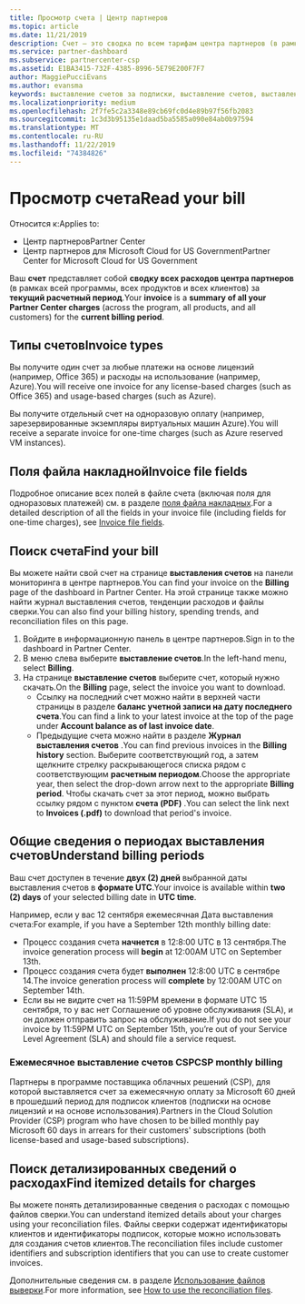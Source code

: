 ```yaml
---
title: Просмотр счета | Центр партнеров
ms.topic: article
ms.date: 11/21/2019
description: Счет — это сводка по всем тарифам центра партнеров (в рамках программы, продуктов и клиентов) за текущий месячный период.
ms.service: partner-dashboard
ms.subservice: partnercenter-csp
ms.assetid: E1BA3415-732F-4385-8996-5E79E200F7F7
author: MaggiePucciEvans
ms.author: evansma
keywords: выставление счетов за подписки, выставление счетов, выставления счетов в центре партнеров, просмотр счета, счет, счет центра партнеров, счет CSP, где мой счет?
ms.localizationpriority: medium
ms.openlocfilehash: 2f7fe5c2a3348e89cb69fc0d4e89b97f56fb2083
ms.sourcegitcommit: 1c3d3b95135e1daad5ba5585a090e84ab0b97594
ms.translationtype: MT
ms.contentlocale: ru-RU
ms.lasthandoff: 11/22/2019
ms.locfileid: "74384826"
---
```

# <a name="read-your-bill"></a><span data-ttu-id="ba5aa-104">Просмотр счета</span><span class="sxs-lookup"><span data-stu-id="ba5aa-104">Read your bill</span></span>

<span data-ttu-id="ba5aa-105">Относится к:</span><span class="sxs-lookup"><span data-stu-id="ba5aa-105">Applies to:</span></span>

- <span data-ttu-id="ba5aa-106">Центр партнеров</span><span class="sxs-lookup"><span data-stu-id="ba5aa-106">Partner Center</span></span>
- <span data-ttu-id="ba5aa-107">Центр партнеров для Microsoft Cloud for US Government</span><span class="sxs-lookup"><span data-stu-id="ba5aa-107">Partner Center for Microsoft Cloud for US Government</span></span>

<span data-ttu-id="ba5aa-108">Ваш **счет** представляет собой **сводку всех расходов центра партнеров** (в рамках всей программы, всех продуктов и всех клиентов) за **текущий расчетный период**.</span><span class="sxs-lookup"><span data-stu-id="ba5aa-108">Your **invoice** is a **summary of all your Partner Center charges** (across the program, all products, and all customers) for the **current billing period**.</span></span>

## <a name="invoice-types"></a><span data-ttu-id="ba5aa-109">Типы счетов</span><span class="sxs-lookup"><span data-stu-id="ba5aa-109">Invoice types</span></span>

<span data-ttu-id="ba5aa-110">Вы получите один счет за любые платежи на основе лицензий (например, Office 365) и расходы на использование (например, Azure).</span><span class="sxs-lookup"><span data-stu-id="ba5aa-110">You will receive one invoice for any license-based charges (such as Office 365) and usage-based charges (such as Azure).</span></span>

<span data-ttu-id="ba5aa-111">Вы получите отдельный счет на одноразовую оплату (например, зарезервированные экземпляры виртуальных машин Azure).</span><span class="sxs-lookup"><span data-stu-id="ba5aa-111">You will receive a separate invoice for one-time charges (such as Azure reserved VM instances).</span></span>

## <a name="invoice-file-fields"></a><span data-ttu-id="ba5aa-112">Поля файла накладной</span><span class="sxs-lookup"><span data-stu-id="ba5aa-112">Invoice file fields</span></span>

<span data-ttu-id="ba5aa-113">Подробное описание всех полей в файле счета (включая поля для одноразовых платежей) см. в разделе [поля файла накладных](invoice-file.md).</span><span class="sxs-lookup"><span data-stu-id="ba5aa-113">For a detailed description of all the fields in your invoice file (including fields for one-time charges), see [Invoice file fields](invoice-file.md).</span></span>

## <a name="find-your-bill"></a><span data-ttu-id="ba5aa-114">Поиск счета</span><span class="sxs-lookup"><span data-stu-id="ba5aa-114">Find your bill</span></span>

<span data-ttu-id="ba5aa-115">Вы можете найти свой счет на странице **выставления счетов** на панели мониторинга в центре партнеров.</span><span class="sxs-lookup"><span data-stu-id="ba5aa-115">You can find your invoice on the **Billing** page of the dashboard in Partner Center.</span></span> <span data-ttu-id="ba5aa-116">На этой странице также можно найти журнал выставления счетов, тенденции расходов и файлы сверки.</span><span class="sxs-lookup"><span data-stu-id="ba5aa-116">You can also find your billing history, spending trends, and reconciliation files on this page.</span></span>

1. <span data-ttu-id="ba5aa-117">Войдите в информационную панель в центре партнеров.</span><span class="sxs-lookup"><span data-stu-id="ba5aa-117">Sign in to the dashboard in Partner Center.</span></span>
2. <span data-ttu-id="ba5aa-118">В меню слева выберите **выставление счетов**.</span><span class="sxs-lookup"><span data-stu-id="ba5aa-118">In the left-hand menu, select **Billing**.</span></span>
3. <span data-ttu-id="ba5aa-119">На странице **выставление счетов** выберите счет, который нужно скачать.</span><span class="sxs-lookup"><span data-stu-id="ba5aa-119">On the **Billing** page, select the invoice you want to download.</span></span>
    - <span data-ttu-id="ba5aa-120">Ссылку на последний счет можно найти в верхней части страницы в разделе **баланс учетной записи на дату последнего счета**.</span><span class="sxs-lookup"><span data-stu-id="ba5aa-120">You can find a link to your latest invoice at the top of the page under **Account balance as of last invoice date**.</span></span>
    - <span data-ttu-id="ba5aa-121">Предыдущие счета можно найти в разделе **Журнал выставления счетов** .</span><span class="sxs-lookup"><span data-stu-id="ba5aa-121">You can find previous invoices in the **Billing history** section.</span></span> <span data-ttu-id="ba5aa-122">Выберите соответствующий год, а затем щелкните стрелку раскрывающегося списка рядом с соответствующим **расчетным периодом**.</span><span class="sxs-lookup"><span data-stu-id="ba5aa-122">Choose the appropriate year, then select the drop-down arrow next to the appropriate **Billing period**.</span></span> <span data-ttu-id="ba5aa-123">Чтобы скачать счет за этот период, можно выбрать ссылку рядом с пунктом **счета (PDF)** .</span><span class="sxs-lookup"><span data-stu-id="ba5aa-123">You can select the link next to **Invoices (.pdf)** to download that period's invoice.</span></span>

## <a name="understand-billing-periods"></a><span data-ttu-id="ba5aa-124">Общие сведения о периодах выставления счетов</span><span class="sxs-lookup"><span data-stu-id="ba5aa-124">Understand billing periods</span></span>

<span data-ttu-id="ba5aa-125">Ваш счет доступен в течение **двух (2) дней** выбранной даты выставления счетов в **формате UTC**.</span><span class="sxs-lookup"><span data-stu-id="ba5aa-125">Your invoice is available within **two (2) days** of your selected billing date in **UTC time**.</span></span>

<span data-ttu-id="ba5aa-126">Например, если у вас 12 сентября ежемесячная Дата выставления счета:</span><span class="sxs-lookup"><span data-stu-id="ba5aa-126">For example, if you have a September 12th monthly billing date:</span></span>

- <span data-ttu-id="ba5aa-127">Процесс создания счета **начнется** в 12:8:00 UTC в 13 сентября.</span><span class="sxs-lookup"><span data-stu-id="ba5aa-127">The invoice generation process will **begin** at 12:00AM UTC on September 13th.</span></span>
- <span data-ttu-id="ba5aa-128">Процесс создания счета будет **выполнен** 12:8:00 UTC в сентябре 14.</span><span class="sxs-lookup"><span data-stu-id="ba5aa-128">The invoice generation process will **complete** by 12:00AM UTC on September 14th.</span></span>
- <span data-ttu-id="ba5aa-129">Если вы не видите счет на 11:59PM времени в формате UTC 15 сентября, то у вас нет Соглашение об уровне обслуживания (SLA), и он должен отправить запрос на обслуживание.</span><span class="sxs-lookup"><span data-stu-id="ba5aa-129">If you do not see your invoice by 11:59PM UTC on September 15th, you’re out of your Service Level Agreement (SLA) and should file a service request.</span></span>

### <a name="csp-monthly-billing"></a><span data-ttu-id="ba5aa-130">Ежемесячное выставление счетов CSP</span><span class="sxs-lookup"><span data-stu-id="ba5aa-130">CSP monthly billing</span></span>

<span data-ttu-id="ba5aa-131">Партнеры в программе поставщика облачных решений (CSP), для которой выставляется счет за ежемесячную оплату за Microsoft 60 дней в прошедший период для подписок клиентов (подписки на основе лицензий и на основе использования).</span><span class="sxs-lookup"><span data-stu-id="ba5aa-131">Partners in the Cloud Solution Provider (CSP) program who have chosen to be billed monthly pay Microsoft 60 days in arrears for their customers' subscriptions (both license-based and usage-based subscriptions).</span></span>

## <a name="find-itemized-details-for-charges"></a><span data-ttu-id="ba5aa-132">Поиск детализированных сведений о расходах</span><span class="sxs-lookup"><span data-stu-id="ba5aa-132">Find itemized details for charges</span></span>

<span data-ttu-id="ba5aa-133">Вы можете понять детализированные сведения о расходах с помощью файлов сверки.</span><span class="sxs-lookup"><span data-stu-id="ba5aa-133">You can understand itemized details about your charges using your reconciliation files.</span></span> <span data-ttu-id="ba5aa-134">Файлы сверки содержат идентификаторы клиентов и идентификаторы подписок, которые можно использовать для создания счетов клиентов.</span><span class="sxs-lookup"><span data-stu-id="ba5aa-134">The reconciliation files include customer identifiers and subscription identifiers that you can use to create customer invoices.</span></span>

<span data-ttu-id="ba5aa-135">Дополнительные сведения см. в разделе [Использование файлов выверки](use-the-reconciliation-files.md).</span><span class="sxs-lookup"><span data-stu-id="ba5aa-135">For more information, see [How to use the reconciliation files](use-the-reconciliation-files.md).</span></span>
